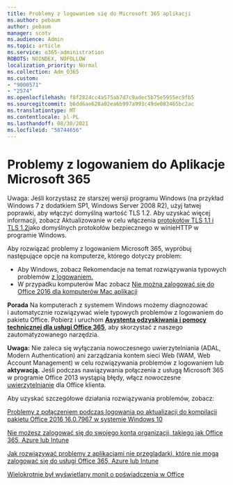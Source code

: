 ```yaml
---
title: Problemy z logowaniem się do Microsoft 365 aplikacji
ms.author: pebaum
author: pebaum
manager: scotv
ms.audience: Admin
ms.topic: article
ms.service: o365-administration
ROBOTS: NOINDEX, NOFOLLOW
localization_priority: Normal
ms.collection: Adm_O365
ms.custom:
- "9000571"
- "2574"
ms.openlocfilehash: f8f2824cc4a575ab7d7c9adec5b75e5955ec9fb5
ms.sourcegitcommit: b6dd6ae628a02ea6b997a993c49de083465bc2ac
ms.translationtype: MT
ms.contentlocale: pl-PL
ms.lasthandoff: 08/30/2021
ms.locfileid: "58744656"
---
```

# <a name="issues-signing-into-microsoft-365-apps"></a>Problemy z logowaniem do Aplikacje Microsoft 365

Uwaga: Jeśli korzystasz ze starszej wersji programu Windows (na przykład Windows 7 z dodatkiem SP1, Windows Server 2008 R2), użyj łatwej poprawki, aby włączyć domyślną wartość TLS 1.2. [](https://download.microsoft.com/download/0/6/5/0658B1A7-6D2E-474F-BC2C-D69E5B9E9A68/MicrosoftEasyFix51044.msi) Aby uzyskać więcej informacji, zobacz Aktualizowanie w celu włączenia [protokołów TLS 1.1 i TLS 1.2](https://support.microsoft.com/topic/update-to-enable-tls-1-1-and-tls-1-2-as-default-secure-protocols-in-winhttp-in-windows-c4bd73d2-31d7-761e-0178-11268bb10392)jako domyślnych protokołów bezpiecznego w winieHTTP w programie Windows.

Aby rozwiązać problemy z logowaniem Microsoft 365, wypróbuj następujące opcje na komputerze, którego dotyczy problem:  

- Aby Windows, zobacz Rekomendacje na temat rozwiązywania typowych problemów [z logowaniem.](https://docs.microsoft.com/office365/troubleshoot/administration/disabling-adal-wam-not-recommended#recommendations-on-resolving-common-sign-in-issues)
- W przypadku komputerów Mac zobacz [Nie można zalogować się do Office 2016 dla komputerów Mac aplikacji](https://docs.microsoft.com/office365/troubleshoot/authentication/sign-in-to-office-2016-for-mac-fail)

**Porada** Na komputerach z systemem Windows możemy diagnozować i automatycznie rozwiązywać wiele typowych problemów z logowaniem do pakietu Office. Pobierz i uruchom  **[Asystenta odzyskiwania i pomocy technicznej dla usługi Office 365](https://aka.ms/SaRA-OfficeSignInScenario)**, aby skorzystać z naszego zautomatyzowanego narzędzia.

**Uwaga:** Nie zaleca się wyłączania nowoczesnego uwierzytelniania (ADAL, Modern Authentication) ani zarządzania kontem sieci Web (WAM, Web Account Management) w celu rozwiązywania problemów z logowaniem lub **aktywacją.** Jeśli podczas nawiązywania połączenia z usługą Microsoft 365 w programie Office 2013 wystąpią błędy, włącz nowoczesne [uwierzytelnianie](https://docs.microsoft.com/microsoft-365/admin/security-and-compliance/enable-modern-authentication) dla Office klienta.

Aby uzyskać szczegółowe działania rozwiązywania problemów, zobacz:

[Problemy z połączeniem podczas logowania po aktualizacji do kompilacji pakietu Office 2016 16.0.7967 w systemie Windows 10](https://docs.microsoft.com/office365/troubleshoot/administration/connection-issue-when-sign-in-office-2016)  

[Nie możesz zalogować się do swojego konta organizacji, takiego jak Office 365, Azure lub Intune](https://docs.microsoft.com/office365/troubleshoot/authentication/sign-in-to-office-365-azure-intune)

[Jak rozwiązywać problemy z aplikacjami nie przeglądarki, które nie mogą zalogować się do usługi Office 365, Azure lub Intune](https://support.office.com/article/how-to-troubleshoot-non-browser-apps-that-can-t-sign-in-to-office-365-azure-or-intune-3ba1b268-66f6-462c-b0e5-070f5c2603c1?ui=en-US&rs=en-US&ad=US)

[Wielokrotnie był wyświetlany monit o poświadczenia w Office](https://docs.microsoft.com/office365/troubleshoot/authentication/access-denied-when-connect-to-office-365)